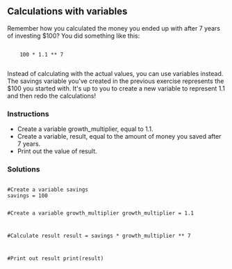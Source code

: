 ## Calculations with variables
Remember how you calculated the money you ended up with after 7 years of investing $100? You did something like this:
<section>
    <pre><code>
    100 * 1.1 ** 7
    </code></pre>
</section>

Instead of calculating with the actual values, you can use variables instead. The savings variable you've created in the previous exercise represents the $100 you started with. It's up to you to create a new variable to represent 1.1 and then redo the calculations!

### Instructions
- Create a variable growth_multiplier, equal to 1.1.
- Create a variable, result, equal to the amount of money you saved after 7 years.
- Print out the value of result.

### Solutions
<section>
    <pre><code>
#Create a variable savings
savings = 100

#Create a variable growth_multiplier
growth_multiplier = 1.1

#Calculate result
result = savings * growth_multiplier ** 7

#Print out result
print(result)

</code></pre>
</section>
